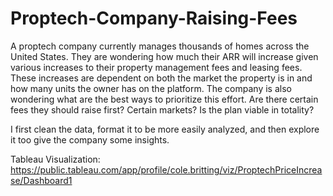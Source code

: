 # Proptech-Company-Raising-Fees
A proptech company currently manages thousands of homes across the United States. They are wondering how much their ARR will increase given various increases to their property management fees and leasing fees. These increases are dependent on both the market the property is in and how many units the owner has on the platform. The company is also wondering what are the best ways to prioritize this effort. Are there certain fees they should raise first? Certain markets? Is the plan viable in totality? 

I first clean the data, format it to be more easily analyzed, and then explore it too give the company some insights.

Tableau Visualization: https://public.tableau.com/app/profile/cole.britting/viz/ProptechPriceIncrease/Dashboard1
